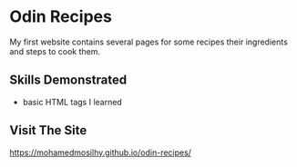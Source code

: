 # Odin Recipes

My first website contains several pages for some recipes their ingredients and steps to cook them. 


## Skills Demonstrated

- basic HTML tags I learned 

## Visit The Site
https://mohamedmosilhy.github.io/odin-recipes/